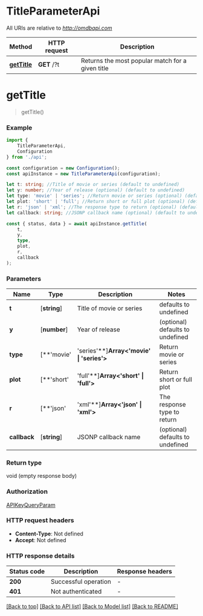 # TitleParameterApi

All URIs are relative to *http://omdbapi.com*

|Method | HTTP request | Description|
|------------- | ------------- | -------------|
|[**getTitle**](#gettitle) | **GET** /?t | Returns the most popular match for a given title|

# **getTitle**
> getTitle()


### Example

```typescript
import {
    TitleParameterApi,
    Configuration
} from './api';

const configuration = new Configuration();
const apiInstance = new TitleParameterApi(configuration);

let t: string; //Title of movie or series (default to undefined)
let y: number; //Year of release (optional) (default to undefined)
let type: 'movie' | 'series'; //Return movie or series (optional) (default to undefined)
let plot: 'short' | 'full'; //Return short or full plot (optional) (default to undefined)
let r: 'json' | 'xml'; //The response type to return (optional) (default to undefined)
let callback: string; //JSONP callback name (optional) (default to undefined)

const { status, data } = await apiInstance.getTitle(
    t,
    y,
    type,
    plot,
    r,
    callback
);
```

### Parameters

|Name | Type | Description  | Notes|
|------------- | ------------- | ------------- | -------------|
| **t** | [**string**] | Title of movie or series | defaults to undefined|
| **y** | [**number**] | Year of release | (optional) defaults to undefined|
| **type** | [**&#39;movie&#39; | &#39;series&#39;**]**Array<&#39;movie&#39; &#124; &#39;series&#39;>** | Return movie or series | (optional) defaults to undefined|
| **plot** | [**&#39;short&#39; | &#39;full&#39;**]**Array<&#39;short&#39; &#124; &#39;full&#39;>** | Return short or full plot | (optional) defaults to undefined|
| **r** | [**&#39;json&#39; | &#39;xml&#39;**]**Array<&#39;json&#39; &#124; &#39;xml&#39;>** | The response type to return | (optional) defaults to undefined|
| **callback** | [**string**] | JSONP callback name | (optional) defaults to undefined|


### Return type

void (empty response body)

### Authorization

[APIKeyQueryParam](../README.md#APIKeyQueryParam)

### HTTP request headers

 - **Content-Type**: Not defined
 - **Accept**: Not defined


### HTTP response details
| Status code | Description | Response headers |
|-------------|-------------|------------------|
|**200** | Successful operation |  -  |
|**401** | Not authenticated |  -  |

[[Back to top]](#) [[Back to API list]](../README.md#documentation-for-api-endpoints) [[Back to Model list]](../README.md#documentation-for-models) [[Back to README]](../README.md)

